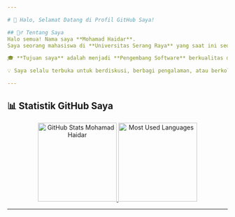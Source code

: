 ```yaml
---

# 👋 Halo, Selamat Datang di Profil GitHub Saya!  

## 🙋‍♂️ Tentang Saya  
Halo semua! Nama saya **Mohamad Haidar**.  
Saya seorang mahasiswa di **Universitas Serang Raya** yang saat ini sedang aktif belajar dan mengembangkan keahlian di dunia teknologi melalui [Dicoding](https://www.dicoding.com/).  

🎓 **Tujuan saya** adalah menjadi **Pengembang Software** berkualitas dengan memanfaatkan ilmu pemrograman yang saya pelajari. Saya juga telah mendapatkan [sertifikasi Dicoding](https://drive.google.com/file/d/1OpXzTcNdr1u1WFkMVddCWk6yQYdSy7IZ/view?usp=sharing) sebagai bukti dedikasi dan kompetensi saya di bidang ini.  

💡 Saya selalu terbuka untuk berdiskusi, berbagi pengalaman, atau berkolaborasi dalam proyek yang menarik! Jangan ragu untuk terhubung dengan saya melalui [LinkedIn](https://www.linkedin.com/in/mohamad-haidar-532972207?utm_source=share&utm_campaign=share_via&utm_content=profile&utm_medium=android_app).  

---
```


## 📊 Statistik GitHub Saya  
<p align="center"> 
  <a href="https://github.com/modar1106">
    <img height="180em" src="https://github-readme-stats-eight-theta.vercel.app/api?username=modar1106&show_icons=true&theme=algolia&include_all_commits=true&count_private=true" alt="GitHub Stats Mohamad Haidar"/>
    <img height="180em" src="https://github-readme-stats-eight-theta.vercel.app/api/top-langs/?username=modar1106&layout=compact&theme=algolia" alt="Most Used Languages"/>
  </a>
</p>  

---
